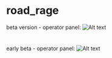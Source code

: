 # road_rage          

beta version - operator panel: 
![Alt text](https://images86.fotosik.pl/449/3d4176a76aea8bee.png "beta - operator panel")

#
early beta - operator panel: 
![Alt text](https://images86.fotosik.pl/266/646603a4eece6f5c.png "early beta - operator panel")
